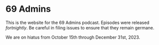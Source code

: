 69 Admins
================

This is the website for the 69 Admins podcast.  Episodes were released *fortnightly*.  Be careful in filing issues to ensure that they remain germane.  

We are on hiatus from October 15th through December 31st, 2023.